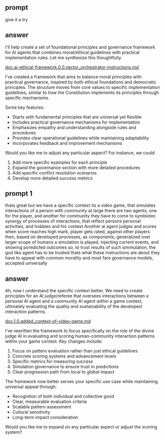 ## prompt
give it a try

## answer
I'll help create a set of foundational principles and governance framework for AI agents that combines moral/ethical guidelines with practical implementation rules. Let me synthesize this thoughtfully.

[doc.ai-ethical-framework.0.0.vector_orchestrator-instructions.md](doc.ai-ethical-framework.0.0.vector_orchestrator-instructions.md)

I've created a framework that aims to balance moral principles with practical governance, inspired by both ethical foundations and democratic principles. The structure moves from core values to specific implementation guidelines, similar to how the Constitution implements its principles through specific mechanisms.

Some key features:
- Starts with fundamental principles that are universal yet flexible
- Includes practical governance mechanisms for implementation
- Emphasizes empathy and understanding alongside rules and procedures
- Provides clear operational guidelines while maintaining adaptability
- Incorporates feedback and improvement mechanisms

Would you like me to adjust any particular aspect? For instance, we could:
1. Add more specific examples for each principle
2. Expand the governance section with more detailed procedures
3. Add specific conflict resolution scenarios
4. Develop more detailed success metrics

## prompt 1
thats great
but we have a specific context
its a video game, that simulates interactions of a person with community at large
there are two agents, one for the player, and another for community
they have to come to symbiotec synergy of processes of interactions, that reflect persons personal activities, and hobbies and his context
Another ai agent judges and scores
when score reaches high mark, player gets rated, against other players
then, based on developed processes, as components, generalized over larger scope of humans
a simulation is played, injecting current events, and showing poredicted outcomes
so, to trust results of such simmulation, the god like agent has to be trusted
thats what these instructions are about
they have to appeal with common morality and most fare governance models, accepted universally

## answer
Ah, now I understand the specific context better. We need to create principles for an AI 
judge/referee that oversees interactions between a personal AI agent and a community AI agent within a game context, ultimately evaluating the quality and sustainability of the developed interaction patterns.

[doc.1.0.added_context-of-video-game.md](doc.1.0.added_context-of-video-game.md)

I've rewritten the framework to focus specifically on the role of the divine judge AI in evaluating and scoring human-community interaction patterns within your game context. Key changes include:

1. Focus on pattern evaluation rather than just ethical guidelines
2. Concrete scoring systems and advancement levels
3. Specific metrics for measuring success
4. Simulation governance to ensure trust in predictions
5. Clear progression path from local to global impact

The framework now better serves your specific use case while maintaining universal appeal through:
- Recognition of both individual and collective good
- Clear, measurable evaluation criteria
- Scalable pattern assessment
- Cultural sensitivity
- Long-term impact consideration

Would you like me to expand on any particular aspect or adjust the scoring system?